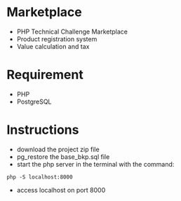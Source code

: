 # Marketplace
  - PHP Technical Challenge Marketplace
  - Product registration system
  - Value calculation and tax
# Requirement
  - PHP
  - PostgreSQL
# Instructions
  - download the project zip file
  - pg_restore the base_bkp.sql file
  - start the php server in the terminal with the command:
 ```
php -S localhost:8000
```
  - access localhost on port 8000
